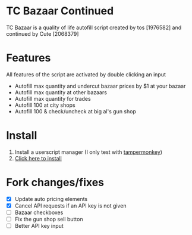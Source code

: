 # TC Bazaar Continued

TC Bazaar is a quality of life autofill script created by tos [1976582] and continued by Cute [2068379]

# Features

All features of the script are activated by double clicking an input

-   Autofill max quantity and undercut bazaar prices by $1 at your bazaar
-   Autofill max quantity at other bazaars
-   Autofill max quantity for trades
-   Autofill 100 at city shops
-   Autofill 100 & check/uncheck at big al's gun shop

# Install

1.  Install a userscript manager (I only test with [tampermonkey](https://www.tampermonkey.net/))
2.  [Click here to install](https://github.com/e-fairy/tc-bazaar-continued/raw/main/bazaar.user.js)

# Fork changes/fixes

-   [x] Update auto pricing elements
-   [x] Cancel API requests if an API key is not given
-   [ ] Bazaar checkboxes
-   [ ] Fix the gun shop sell button
-   [ ] Better API key input
